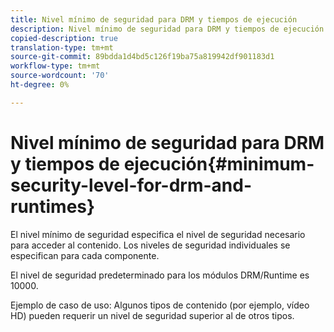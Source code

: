 ```yaml
---
title: Nivel mínimo de seguridad para DRM y tiempos de ejecución
description: Nivel mínimo de seguridad para DRM y tiempos de ejecución
copied-description: true
translation-type: tm+mt
source-git-commit: 89bdda1d4bd5c126f19ba75a819942df901183d1
workflow-type: tm+mt
source-wordcount: '70'
ht-degree: 0%

---
```



# Nivel mínimo de seguridad para DRM y tiempos de ejecución{#minimum-security-level-for-drm-and-runtimes}

El nivel mínimo de seguridad especifica el nivel de seguridad necesario para acceder al contenido. Los niveles de seguridad individuales se especifican para cada componente.

El nivel de seguridad predeterminado para los módulos DRM/Runtime es 10000.

Ejemplo de caso de uso: Algunos tipos de contenido (por ejemplo, vídeo HD) pueden requerir un nivel de seguridad superior al de otros tipos.

